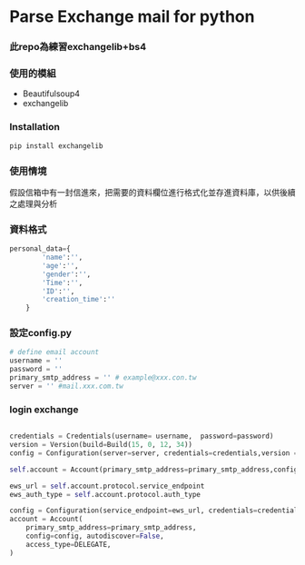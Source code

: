 # Parse Exchange mail for python

### 此repo為練習exchangelib+bs4

### 使用的模組
- Beautifulsoup4
- exchangelib


### Installation
```bash
pip install exchangelib
```

### 使用情境
假設信箱中有一封信進來，把需要的資料欄位進行格式化並存進資料庫，以供後續之處理與分析



### 資料格式
```python
personal_data={
        'name':'',
        'age':'',
        'gender':'',
        'Time':'',
        'ID':'',
        'creation_time':''
    }
```

### 設定config.py
```python
# define email account
username = ''
password = ''
primary_smtp_address = '' # example@xxx.con.tw
server = '' #mail.xxx.com.tw
```

### login exchange
```python

credentials = Credentials(username= username,  password=password)
version = Version(build=Build(15, 0, 12, 34))
config = Configuration(server=server, credentials=credentials,version = version, auth_type=NTLM)

self.account = Account(primary_smtp_address=primary_smtp_address,config=config, credentials=credentials, autodiscover=False,access_type=DELEGATE )

ews_url = self.account.protocol.service_endpoint
ews_auth_type = self.account.protocol.auth_type

config = Configuration(service_endpoint=ews_url, credentials=credentials, auth_type=ews_auth_type)
account = Account(
    primary_smtp_address=primary_smtp_address,
    config=config, autodiscover=False,
    access_type=DELEGATE,
)

```

